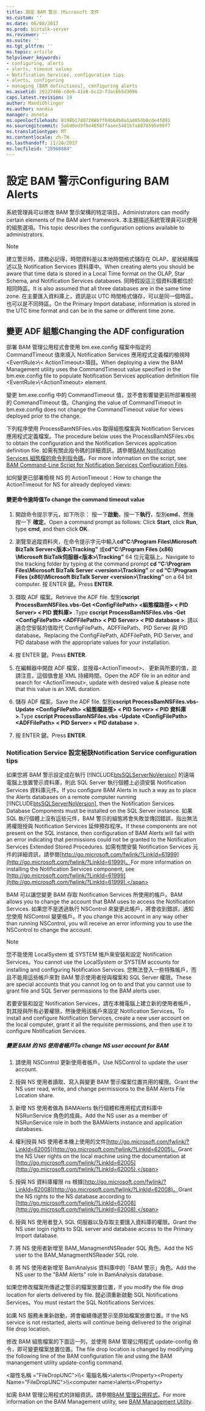```yaml
---
title: 設定 BAM 警示 |Microsoft 文件
ms.custom: ''
ms.date: 06/08/2017
ms.prod: biztalk-server
ms.reviewer: ''
ms.suite: ''
ms.tgt_pltfrm: ''
ms.topic: article
helpviewer_keywords:
- configuring, alerts
- alerts, timeout values
- Notification Services, configuration tips
- alerts, configuring
- managing [BAM definitions], configuring alerts
ms.assetid: 29327466-c8e9-41e8-bc12-f3ac6b5d3096
caps.latest.revision: 19
author: MandiOhlinger
ms.author: mandia
manager: anneta
ms.openlocfilehash: 8198b17d07288bff04b64b0a1ad05db0cde4fd91
ms.sourcegitcommit: 5abd0ed3f9e4858ffaaec5481bfa8878595e95f7
ms.translationtype: MT
ms.contentlocale: zh-TW
ms.lasthandoff: 11/28/2017
ms.locfileid: "25968884"
---
```

# <a name="configuring-bam-alerts"></a><span data-ttu-id="e44a1-102">設定 BAM 警示</span><span class="sxs-lookup"><span data-stu-id="e44a1-102">Configuring BAM Alerts</span></span>
<span data-ttu-id="e44a1-103">系統管理員可以修改 BAM 警示架構的特定項目。</span><span class="sxs-lookup"><span data-stu-id="e44a1-103">Administrators can modify certain elements of the BAM alert framework.</span></span> <span data-ttu-id="e44a1-104">本主題描述系統管理員可以使用的組態選項。</span><span class="sxs-lookup"><span data-stu-id="e44a1-104">This topic describes the configuration options available to administrators.</span></span>  
  
> [!NOTE]
>  <span data-ttu-id="e44a1-105">建立警示時，請務必記得，時間資料是以本地時間格式儲存在 OLAP、星狀結構描述以及 Notification Services 資料庫中。</span><span class="sxs-lookup"><span data-stu-id="e44a1-105">When creating alerts you should be aware that time data is stored in a Local Time format on the OLAP, Star Schema, and Notification Services databases.</span></span> <span data-ttu-id="e44a1-106">同時假設這三個資料庫都位於相同時區。</span><span class="sxs-lookup"><span data-stu-id="e44a1-106">It is also assumed that all three databases are in the same time zone.</span></span> <span data-ttu-id="e44a1-107">在主要匯入資料庫上，資訊是以 UTC 時間格式儲存，可以是同一個時區，也可以是不同時區。</span><span class="sxs-lookup"><span data-stu-id="e44a1-107">On the Primary Import database, information is stored in the UTC time format and can be in the same or different time zone.</span></span>  
  
## <a name="changing-the-adf-configuration"></a><span data-ttu-id="e44a1-108">變更 ADF 組態</span><span class="sxs-lookup"><span data-stu-id="e44a1-108">Changing the ADF configuration</span></span>  
 <span data-ttu-id="e44a1-109">部署 BAM 管理公用程式會使用 bm.exe.config 檔案中指定的 CommandTimeout 值來填入 Notification Services 應用程式定義檔的檢視時\<EventRule\>\\< ActionTimeout\>項目。</span><span class="sxs-lookup"><span data-stu-id="e44a1-109">When deploying a view the BAM Management utility uses the CommandTimeout value specified in the bm.exe.config file to populate Notification Services application definition file \<EventRule\>\\<ActionTimeout\> element.</span></span>  
  
 <span data-ttu-id="e44a1-110">變更 bm.exe.config 中的 CommandTimeout 值，並不會影響變更前所部署檢視的 CommandTimeout 值。</span><span class="sxs-lookup"><span data-stu-id="e44a1-110">Changing the value of CommandTimeout in bm.exe.config does not change the CommandTimeout value for views deployed prior to the change.</span></span>  
  
 <span data-ttu-id="e44a1-111">下列程序使用 ProcessBamNSFiles.vbs 取得組態檔案與 Notification Services 應用程式定義檔案。</span><span class="sxs-lookup"><span data-stu-id="e44a1-111">The procedure below uses the ProcessBamNSFiles.vbs to obtain the configuration and the Notification Services application definition file.</span></span> <span data-ttu-id="e44a1-112">如需有關此指令碼的詳細資訊，請參閱[BAM Notification Services 組態檔的命令列指令碼](../core/bam-command-line-script-for-notification-services-configuration-files.md)。</span><span class="sxs-lookup"><span data-stu-id="e44a1-112">For more information on the script, see [BAM Command-Line Script for Notification Services Configuration Files](../core/bam-command-line-script-for-notification-services-configuration-files.md).</span></span>  
  
 <span data-ttu-id="e44a1-113">如何變更已部署檢視 NS 的 ActionTimeout：</span><span class="sxs-lookup"><span data-stu-id="e44a1-113">How to change the ActionTimeout for NS for already deployed views:</span></span>  
  
#### <a name="to-change-the-command-timeout-value"></a><span data-ttu-id="e44a1-114">變更命令逾時值</span><span class="sxs-lookup"><span data-stu-id="e44a1-114">To change the command timeout value</span></span>  
  
1.  <span data-ttu-id="e44a1-115">開啟命令提示字元，如下所示： 按一下**啟動**，按一下**執行**，型別**cmd**，然後按一下 **確定**。</span><span class="sxs-lookup"><span data-stu-id="e44a1-115">Open a command prompt as follows: Click **Start**, click **Run**, type **cmd**, and then click **OK**.</span></span>  
  
2.  <span data-ttu-id="e44a1-116">瀏覽至追蹤資料夾，在命令提示字元中輸入**cd"C:\Program Files\Microsoft BizTalk Server\<版本\>\Tracking"** 或**cd"C:\Program Files (x86) \Microsoft BizTalk伺服器\<版本\>\Tracking"** 64 位元電腦上。</span><span class="sxs-lookup"><span data-stu-id="e44a1-116">Navigate to the tracking folder by typing at the command prompt **cd “C:\Program Files\Microsoft BizTalk Server \<version\>\Tracking”** or **cd “C:\Program Files (x86)\Microsoft BizTalk Server \<version\>\Tracking”** on a 64 bit computer.</span></span> <span data-ttu-id="e44a1-117">按 ENTER 鍵。</span><span class="sxs-lookup"><span data-stu-id="e44a1-117">Press **ENTER**.</span></span>  
  
3.  <span data-ttu-id="e44a1-118">擷取 ADF 檔案。</span><span class="sxs-lookup"><span data-stu-id="e44a1-118">Retrieve the ADF file.</span></span> <span data-ttu-id="e44a1-119">型別**cscript ProcessBamNSFiles.vbs-Get \<ConfigFilePath\> \<組態檔路徑\> \< PID Server\> \< PID 資料庫\>** .</span><span class="sxs-lookup"><span data-stu-id="e44a1-119">Type **cscript ProcessBamNSFiles.vbs -Get \<ConfigFilePath\> \<ADFFilePath\> \< PID Server\> \< PID database \>**.</span></span> <span data-ttu-id="e44a1-120">請以適合您安裝的值取代 ConfigFilePath、ADFFilePath、PID Server 與 PID database。</span><span class="sxs-lookup"><span data-stu-id="e44a1-120">Replacing the ConfigFilePath, ADFFilePath, PID Server, and PID database with the appropriate values for your installation.</span></span>  
  
4.  <span data-ttu-id="e44a1-121">按 ENTER 鍵。</span><span class="sxs-lookup"><span data-stu-id="e44a1-121">Press **ENTER**.</span></span>  
  
5.  <span data-ttu-id="e44a1-122">在編輯器中開啟 ADF 檔案，並搜尋\<ActionTimeout\>、 更新與所要的值，並請注意，這個值會是 XML 持續時間。</span><span class="sxs-lookup"><span data-stu-id="e44a1-122">Open the ADF file in an editor and search for \<ActionTimeout\>, update with desired value & please note that this value is an XML duration.</span></span>  
  
6.  <span data-ttu-id="e44a1-123">儲存 ADF 檔案。</span><span class="sxs-lookup"><span data-stu-id="e44a1-123">Save the ADF file.</span></span> <span data-ttu-id="e44a1-124">型別**cscript ProcessBamNSFiles.vbs-Update \<ConfigFilePath\> \<組態檔路徑\> \< PID Server\> \< PID 資料庫\>**.</span><span class="sxs-lookup"><span data-stu-id="e44a1-124">Type **cscript ProcessBamNSFiles.vbs -Update \<ConfigFilePath\> \<ADFFilePath\> \< PID Server\> \< PID database \>**.</span></span>  
  
7.  <span data-ttu-id="e44a1-125">按 ENTER 鍵。</span><span class="sxs-lookup"><span data-stu-id="e44a1-125">Press **ENTER**.</span></span>  
  
### <a name="notification-service-configuration-tips"></a><span data-ttu-id="e44a1-126">Notification Service 設定秘訣</span><span class="sxs-lookup"><span data-stu-id="e44a1-126">Notification Service configuration tips</span></span>  
 <span data-ttu-id="e44a1-127">如果您將 BAM 警示設定成在執行 [!INCLUDE[btsSQLServerNoVersion](../includes/btssqlservernoversion-md.md)] 的遠端電腦上放置警示資料庫，則此 SQL Server 執行個體上必須安裝 Notification Services 資料庫元件。</span><span class="sxs-lookup"><span data-stu-id="e44a1-127">If you configure BAM Alerts in such a way as to place the Alerts databases on a remote computer running [!INCLUDE[btsSQLServerNoVersion](../includes/btssqlservernoversion-md.md)], then the Notification Services Database Components must be installed on the SQL Server instance.</span></span> <span data-ttu-id="e44a1-128">如果 SQL 執行個體上沒有這些元件，BAM 警示的組態將會失敗並傳回錯誤，指出無法將權限授與 Notification Services 延伸預存程序。</span><span class="sxs-lookup"><span data-stu-id="e44a1-128">If these components are not present on the SQL instance, then configuration of BAM Alerts will fail with an error indicating that permissions could not be granted to the Notification Services Extended Stored Procedures.</span></span> <span data-ttu-id="e44a1-129">如需有關安裝 Notification Services 元件的詳細資訊，請參閱[http://go.microsoft.com/fwlink/?LinkId=61999](http://go.microsoft.com/fwlink/?LinkId=61999)。</span><span class="sxs-lookup"><span data-stu-id="e44a1-129">For more information on installing the Notification Services component, see [http://go.microsoft.com/fwlink/?LinkId=61999](http://go.microsoft.com/fwlink/?LinkId=61999).</span></span>  
  
 <span data-ttu-id="e44a1-130">BAM 可以讓您變更 BAM 存取 Notification Services 所使用的帳戶。</span><span class="sxs-lookup"><span data-stu-id="e44a1-130">BAM allows you to change the account that BAM uses to access the Notification Services.</span></span> <span data-ttu-id="e44a1-131">如果您不是透過執行 NSControl 來變更此帳戶，將會收到錯誤，通知您使用 NSControl 變更帳戶。</span><span class="sxs-lookup"><span data-stu-id="e44a1-131">If you change this account in any way other than running NSControl, you will receive an error informing you to use the NSControl to change the account.</span></span>  
  
> [!NOTE]
>  <span data-ttu-id="e44a1-132">您不能使用 LocalSystem 或 SYSTEM 帳戶來安裝和設定 Notification Services。</span><span class="sxs-lookup"><span data-stu-id="e44a1-132">You cannot use the LocalSystem or SYSTEM accounts for installing and configuring Notification Services.</span></span> <span data-ttu-id="e44a1-133">您無法登入一些特殊帳戶，而且不能用這些帳戶來對 BAM 警示使用者授與檔案和 SQL Server 權限。</span><span class="sxs-lookup"><span data-stu-id="e44a1-133">These are special accounts that you cannot log on to and that you cannot use to grant file and SQL Server permissions to the BAM alerts user.</span></span>  
>   
>  <span data-ttu-id="e44a1-134">若要安裝和設定 Notification Services，請在本機電腦上建立新的使用者帳戶，對其授與所有必要權限，然後使用該帳戶來設定 Notification Services。</span><span class="sxs-lookup"><span data-stu-id="e44a1-134">To install and configure Notification Services, create a new user account on the local computer, grant it all the requisite permissions, and then use it to configure Notification Services.</span></span>  
  
##### <a name="to-change-ns-user-account-for-bam"></a><span data-ttu-id="e44a1-135">變更 BAM 的 NS 使用者帳戶</span><span class="sxs-lookup"><span data-stu-id="e44a1-135">To change NS user account for BAM</span></span>  
  
1.  <span data-ttu-id="e44a1-136">請使用 NSControl 更新使用者帳戶。</span><span class="sxs-lookup"><span data-stu-id="e44a1-136">Use NSControl to update the user account.</span></span>  
  
2.  <span data-ttu-id="e44a1-137">授與 NS 使用者讀取、寫入與變更 BAM 警示檔案位置共用的權限。</span><span class="sxs-lookup"><span data-stu-id="e44a1-137">Grant the NS user read, write, and change permissions to the BAM Alerts File Location share.</span></span>  
  
3.  <span data-ttu-id="e44a1-138">新增 NS 使用者做為 BAMAlerts 執行個體和應用程式資料庫中 NSRunService 角色的成員。</span><span class="sxs-lookup"><span data-stu-id="e44a1-138">Add the NS user as a member of NSRunService role in both the BAMAlerts instance and application databases.</span></span>  
  
4.  <span data-ttu-id="e44a1-139">權利授與 NS 使用者本機上使用的文件[http://go.microsoft.com/fwlink/?LinkId=62005](http://go.microsoft.com/fwlink/?LinkId=62005)。</span><span class="sxs-lookup"><span data-stu-id="e44a1-139">Grant the NS User rights on the local machine using the documentation at [http://go.microsoft.com/fwlink/?LinkId=62005](http://go.microsoft.com/fwlink/?LinkId=62005).</span></span>  
  
5.  <span data-ttu-id="e44a1-140">授與 NS 資料庫權限 ns 根據[http://go.microsoft.com/fwlink/?LinkId=62008](http://go.microsoft.com/fwlink/?LinkId=62008)。</span><span class="sxs-lookup"><span data-stu-id="e44a1-140">Grant the NS rights to the NS database according to [http://go.microsoft.com/fwlink/?LinkId=62008](http://go.microsoft.com/fwlink/?LinkId=62008).</span></span>  
  
6.  <span data-ttu-id="e44a1-141">授與 NS 使用者登入 SQL 伺服器以及存取主要匯入資料庫的權限。</span><span class="sxs-lookup"><span data-stu-id="e44a1-141">Grant the NS user login rights to SQL server and database access to the Primary Import database.</span></span>  
  
7.  <span data-ttu-id="e44a1-142">將 NS 使用者新增至 BAM_ManagmentNSReader SQL 角色。</span><span class="sxs-lookup"><span data-stu-id="e44a1-142">Add the NS user to the BAM_ManagmentNSReader SQL role.</span></span>  
  
8.  <span data-ttu-id="e44a1-143">將 NS 使用者新增至 BamAnalysis 資料庫中的「BAM 警示」角色。</span><span class="sxs-lookup"><span data-stu-id="e44a1-143">Add the NS user to the "BAM Alerts" role in BamAnalysis database.</span></span>  
  
 <span data-ttu-id="e44a1-144">如果您修改檔案所傳遞之警示的檔案放置位置，</span><span class="sxs-lookup"><span data-stu-id="e44a1-144">If you modify the file drop location for alerts delivered by file.</span></span> <span data-ttu-id="e44a1-145">就必須重新啟動 SQL Notifications Services。</span><span class="sxs-lookup"><span data-stu-id="e44a1-145">You must restart the SQL Notifications Services.</span></span>  
  
 <span data-ttu-id="e44a1-146">如果 NS 服務未重新啟動，將會繼續傳遞警示至原始檔案放置位置。</span><span class="sxs-lookup"><span data-stu-id="e44a1-146">If the NS service is not restarted, alerts will continue being delivered to the original file drop location.</span></span>  
  
 <span data-ttu-id="e44a1-147">修改 BAM 組態檔案的下面這一列，並使用 BAM 管理公用程式 update-config 命令，即可變更檔案放置位置。</span><span class="sxs-lookup"><span data-stu-id="e44a1-147">The file drop location is changed by modifying the following line of the BAM configuration file and using the BAM manangement utility update-config command.</span></span>  
  
 <span data-ttu-id="e44a1-148">\<屬性名稱 ="FileDropUNC"\>\\\\< 電腦名稱\>\alerts\</Property\></span><span class="sxs-lookup"><span data-stu-id="e44a1-148">\<Property Name="FileDropUNC"\>\\\\<computer name\>\alerts\</Property\></span></span>  
  
 <span data-ttu-id="e44a1-149">如需 BAM 管理公用程式的詳細資訊，請參閱[BAM 管理公用程式](../core/bam-management-utility.md)。</span><span class="sxs-lookup"><span data-stu-id="e44a1-149">For more information on the BAM Management utility, see [BAM Management Utility](../core/bam-management-utility.md).</span></span>